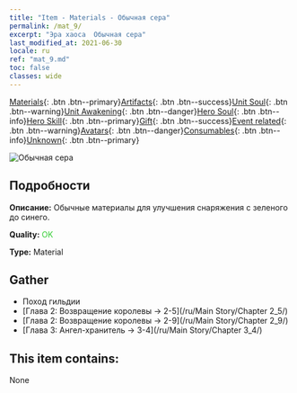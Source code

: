 ```yaml
---
title: "Item - Materials - Обычная сера"
permalink: /mat_9/
excerpt: "Эра хаоса  Обычная сера"
last_modified_at: 2021-06-30
locale: ru
ref: "mat_9.md"
toc: false
classes: wide
---
```

 [Materials](/ItemsRU/){: .btn .btn--primary}[Artifacts](/ItemsRU/Artifacts/){: .btn .btn--success}[Unit Soul](/ItemsRU/UnitSoul/){: .btn .btn--warning}[Unit Awakening](/ItemsRU/UnitAwakening/){: .btn .btn--danger}[Hero Soul](/ItemsRU/HeroSoul/){: .btn .btn--info}[Hero Skill](/ItemsRU/HeroSkill/){: .btn .btn--primary}[Gift](/ItemsRU/Gift/){: .btn .btn--success}[Event related](/ItemsRU/Events/){: .btn .btn--warning}[Avatars](/ItemsRU/Avatars/){: .btn .btn--danger}[Consumables](/ItemsRU/Consumables/){: .btn .btn--info}[Unknown](/ItemsRU/Unknown/){: .btn .btn--primary}

 ![Обычная сера](/images/t/i_cailiao_liuhuang1.png)

## Подробности
 **Описание:** Обычные материалы для улучшения снаряжения c зеленого до синего.

 **Quality:** <span style="color: #32CD32">OK</span>

 **Type:** Material

## Gather

*    Поход гильдии 
*    [Глава 2: Возвращение королевы -> 2-5](/ru/Main Story/Chapter 2_5/) 
*    [Глава 2: Возвращение королевы -> 2-9](/ru/Main Story/Chapter 2_9/) 
*    [Глава 3: Ангел-хранитель -> 3-4](/ru/Main Story/Chapter 3_4/) 

## This item contains:

  None

